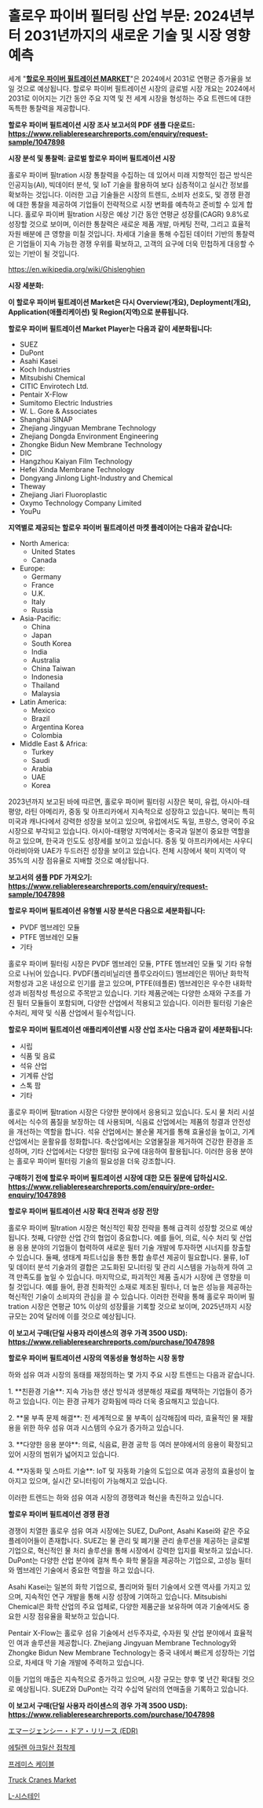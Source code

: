 <p><h1>홀로우 파이버 필터링 산업 부문: 2024년부터 2031년까지의 새로운 기술 및 시장 영향 예측</h1></p><p>세계 "<strong><a href="https://www.reliableresearchreports.com/hollow-fiber-filtration-r1047898">할로우 파이버 필트레이션 MARKET</a></strong>"은 2024에서 2031로 연평균 증가율을 보일 것으로 예상됩니다. 할로우 파이버 필트레이션 시장의 글로벌 시장 개요는 2024에서 2031로 이어지는 기간 동안 주요 지역 및 전 세계 시장을 형성하는 주요 트렌드에 대한 독특한 통찰력을 제공합니다.</p>
<p><strong>할로우 파이버 필트레이션 시장 조사 보고서의 PDF 샘플 다운로드: <a href="https://www.reliableresearchreports.com/enquiry/request-sample/1047898">https://www.reliableresearchreports.com/enquiry/request-sample/1047898</a></strong></p>
<p><strong>시장 분석 및 통찰력: 글로벌 할로우 파이버 필트레이션 시장</strong></p>
<p><p>홀로우 파이버 필tration 시장 통찰력을 수집하는 데 있어서 미래 지향적인 접근 방식은 인공지능(AI), 빅데이터 분석, 및 IoT 기술을 활용하여 보다 심층적이고 실시간 정보를 확보하는 것입니다. 이러한 고급 기술들은 시장의 트렌드, 소비자 선호도, 및 경쟁 환경에 대한 통찰을 제공하여 기업들이 전략적으로 시장 변화를 예측하고 준비할 수 있게 합니다. 홀로우 파이버 필tration 시장은 예상 기간 동안 연평균 성장률(CAGR) 9.8%로 성장할 것으로 보이며, 이러한 통찰력은 새로운 제품 개발, 마케팅 전략, 그리고 효율적 자원 배분에 큰 영향을 미칠 것입니다. 차세대 기술을 통해 수집된 데이터 기반의 통찰력은 기업들이 지속 가능한 경쟁 우위를 확보하고, 고객의 요구에 더욱 민첩하게 대응할 수 있는 기반이 될 것입니다.</p></p>
<p><a href="%7CAUTHORITHY_DOMAIN_URL%7C">https://en.wikipedia.org/wiki/Ghislenghien</a></p>
<p><strong>시장 세분화:</strong></p>
<p><strong>이 할로우 파이버 필트레이션 Market은 다시 Overview(개요), Deployment(개요), Application(애플리케이션) 및 Region(지역)으로 분류됩니다.</strong></p>
<p><strong>할로우 파이버 필트레이션 Market Player는 다음과 같이 세분화됩니다:</strong></p>
<p><ul><li>SUEZ</li><li>DuPont</li><li>Asahi Kasei</li><li>Koch Industries</li><li>Mitsubishi Chemical</li><li>CITIC Envirotech Ltd.</li><li>Pentair X-Flow</li><li>Sumitomo Electric Industries</li><li>W. L. Gore & Associates</li><li>Shanghai SINAP</li><li>Zhejiang Jingyuan Membrane Technology</li><li>Zhejiang Dongda Environment Engineering</li><li>Zhongke Bidun New Membrane Technology</li><li>DIC</li><li>Hangzhou Kaiyan Film Technology</li><li>Hefei Xinda Membrane Technology</li><li>Dongyang Jinlong Light-Industry and Chemical</li><li>Theway</li><li>Zhejiang Jiari Fluoroplastic</li><li>Oxymo Technology Company Limited</li><li>YouPu</li></ul></p>
<p><strong>지역별로 제공되는 할로우 파이버 필트레이션 마켓 플레이어는 다음과 같습니다:</strong></p>
<p><ul>
    <li>
        North America:
        <ul>
            <li>United States</li>
            <li>Canada</li>
        </ul>
    </li>
    <li>
        Europe:
        <ul>
            <li>Germany</li>
            <li>France</li>
            <li>U.K.</li>
            <li>Italy</li>
            <li>Russia</li>
        </ul>
    </li>
    <li>
        Asia-Pacific:
        <ul>
            <li>China</li>
            <li>Japan</li>
            <li>South Korea</li>
            <li>India</li>
            <li>Australia</li>
            <li>China Taiwan</li>
            <li>Indonesia</li>
            <li>Thailand</li>
            <li>Malaysia</li>
        </ul>
    </li>
    <li>
        Latin America:
        <ul>
            <li>Mexico</li>
            <li>Brazil</li>
            <li>Argentina Korea</li>
            <li>Colombia</li>
        </ul>
    </li>
    <li>
        Middle East & Africa:
        <ul>
            <li>Turkey</li>
            <li>Saudi</li>
            <li>Arabia</li>
            <li>UAE</li>
            <li>Korea</li>
        </ul>
    </li>
    </ul></p>
<p><p>2023년까지 보고된 바에 따르면, 홀로우 파이버 필터링 시장은 북미, 유럽, 아시아-태평양, 라틴 아메리카, 중동 및 아프리카에서 지속적으로 성장하고 있습니다. 북미는 특히 미국과 캐나다에서 강력한 성장을 보이고 있으며, 유럽에서도 독일, 프랑스, 영국이 주요 시장으로 부각되고 있습니다. 아시아-태평양 지역에서는 중국과 일본이 중요한 역할을 하고 있으며, 한국과 인도도 성장세를 보이고 있습니다. 중동 및 아프리카에서는 사우디 아라비아와 UAE가 두드러진 성장을 보이고 있습니다. 전체 시장에서 북미 지역이 약 35%의 시장 점유율로 지배할 것으로 예상됩니다.</p></p>
<p><strong>보고서의 샘플 PDF 가져오기: <a href="https://www.reliableresearchreports.com/enquiry/request-sample/1047898">https://www.reliableresearchreports.com/enquiry/request-sample/1047898</a></strong></p>
<p><strong>할로우 파이버 필트레이션 유형별 시장 분석은 다음으로 세분화됩니다:</strong></p>
<p><ul><li>PVDF 멤브레인 모듈</li><li>PTFE 멤브레인 모듈</li><li>기타</li></ul></p>
<p><p>홀로우 파이버 필터링 시장은 PVDF 멤브레인 모듈, PTFE 멤브레인 모듈 및 기타 유형으로 나뉘어 있습니다. PVDF(폴리비닐리덴 플루오라이드) 멤브레인은 뛰어난 화학적 저항성과 고온 내성으로 인기를 끌고 있으며, PTFE(테플론) 멤브레인은 우수한 내화학성과 비점착성 특성으로 주목받고 있습니다. 기타 제품군에는 다양한 소재와 구조를 가진 필터 모듈들이 포함되며, 다양한 산업에서 적용되고 있습니다. 이러한 필터링 기술은 수처리, 제약 및 식품 산업에서 필수적입니다.</p></p>
<p><strong>할로우 파이버 필트레이션 애플리케이션별 시장 산업 조사는 다음과 같이 세분화됩니다:</strong></p>
<p><ul><li>시립</li><li>식품 및 음료</li><li>석유 산업</li><li>기계류 산업</li><li>스톡 팜</li><li>기타</li></ul></p>
<p><p>홀로우 파이버 필tration 시장은 다양한 분야에서 응용되고 있습니다. 도시 물 처리 시설에서는 식수의 품질을 보장하는 데 사용되며, 식음료 산업에서는 제품의 청결과 안전성을 개선하는 역할을 합니다. 석유 산업에서는 불순물 제거를 통해 효율성을 높이고, 기계 산업에서는 윤활유를 정화합니다. 축산업에서는 오염물질을 제거하여 건강한 환경을 조성하며, 기타 산업에서는 다양한 필터링 요구에 대응하여 활용됩니다. 이러한 응용 분야는 홀로우 파이버 필터링 기술의 필요성을 더욱 강조합니다.</p></p>
<p><strong>구매하기 전에 할로우 파이버 필트레이션 시장에 대한 모든 질문에 답하십시오. <a href="https://www.reliableresearchreports.com/enquiry/pre-order-enquiry/1047898">https://www.reliableresearchreports.com/enquiry/pre-order-enquiry/1047898</a></strong></p>
<p><strong>할로우 파이버 필트레이션 시장 확대 전략과 성장 전망</strong></p>
<p><p>홀로우 파이버 필tration 시장은 혁신적인 확장 전략을 통해 급격히 성장할 것으로 예상됩니다. 첫째, 다양한 산업 간의 협업이 중요합니다. 예를 들어, 의료, 식수 처리 및 산업용 응용 분야의 기업들이 협력하여 새로운 필터 기술 개발에 투자하면 시너지를 창출할 수 있습니다. 둘째, 생태계 파트너십을 통한 통합 솔루션 제공이 필요합니다. 물류, IoT 및 데이터 분석 기술과의 결합은 고도화된 모니터링 및 관리 시스템을 가능하게 하여 고객 만족도를 높일 수 있습니다. 마지막으로, 파괴적인 제품 출시가 시장에 큰 영향을 미칠 것입니다. 예를 들어, 환경 친화적인 소재로 제조된 필터나, 더 높은 성능을 제공하는 혁신적인 기술이 소비자의 관심을 끌 수 있습니다. 이러한 전략을 통해 홀로우 파이버 필tration 시장은 연평균 10% 이상의 성장률을 기록할 것으로 보이며, 2025년까지 시장 규모는 20억 달러에 이를 것으로 예상됩니다.</p></p>
<p><strong>이 보고서 구매(단일 사용자 라이센스의 경우 가격 3500 USD): <a href="https://www.reliableresearchreports.com/purchase/1047898">https://www.reliableresearchreports.com/purchase/1047898</a></strong></p>
<p><strong>할로우 파이버 필트레이션 시장의 역동성을 형성하는 시장 동향</strong></p>
<p><p>하와 섬유 여과 시장의 동태를 재정의하는 몇 가지 주요 시장 트렌드는 다음과 같습니다.</p><p>1. **친환경 기술**: 지속 가능한 생산 방식과 생분해성 재료를 채택하는 기업들이 증가하고 있습니다. 이는 환경 규제가 강화됨에 따라 더욱 중요해지고 있습니다.</p><p>2. **물 부족 문제 해결**: 전 세계적으로 물 부족이 심각해짐에 따라, 효율적인 물 재활용을 위한 하우 섬유 여과 시스템의 수요가 증가하고 있습니다.</p><p>3. **다양한 응용 분야**: 의료, 식음료, 환경 공학 등 여러 분야에서의 응용이 확장되고 있어 시장의 범위가 넓어지고 있습니다.</p><p>4. **자동화 및 스마트 기술**: IoT 및 자동화 기술의 도입으로 여과 공정의 효율성이 높아지고 있으며, 실시간 모니터링이 가능해지고 있습니다.</p><p>이러한 트렌드는 하와 섬유 여과 시장의 경쟁력과 혁신을 촉진하고 있습니다.</p></p>
<p><strong>할로우 파이버 필트레이션 경쟁 환경</strong></p>
<p><p>경쟁이 치열한 홀로우 섬유 여과 시장에는 SUEZ, DuPont, Asahi Kasei와 같은 주요 플레이어들이 존재합니다. SUEZ는 물 관리 및 폐기물 관리 솔루션을 제공하는 글로벌 기업으로, 혁신적인 물 처리 솔루션을 통해 시장에서 강력한 입지를 확보하고 있습니다. DuPont는 다양한 산업 분야에 걸쳐 특수 화학 물질을 제공하는 기업으로, 고성능 필터와 멤브레인 기술에서 중요한 역할을 하고 있습니다.</p><p>Asahi Kasei는 일본의 화학 기업으로, 폴리머와 필터 기술에서 오랜 역사를 가지고 있으며, 지속적인 연구 개발을 통해 시장 성장에 기여하고 있습니다. Mitsubishi Chemical은 화학 산업의 주요 업체로, 다양한 제품군을 보유하며 여과 기술에서도 중요한 시장 점유율을 확보하고 있습니다.</p><p>Pentair X-Flow는 홀로우 섬유 기술에서 선두주자로, 수자원 및 산업 분야에서 효율적인 여과 솔루션을 제공합니다. Zhejiang Jingyuan Membrane Technology와 Zhongke Bidun New Membrane Technology는 중국 내에서 빠르게 성장하는 기업으로, 차세대 막 기술 개발에 주력하고 있습니다.</p><p>이들 기업의 매출은 지속적으로 증가하고 있으며, 시장 규모는 향후 몇 년간 확대될 것으로 예상됩니다. SUEZ와 DuPont는 각각 수십억 달러의 연매출을 기록하고 있습니다.</p></p>
<p><strong>이 보고서 구매(단일 사용자 라이센스의 경우 가격 3500 USD): <a href="https://www.reliableresearchreports.com/purchase/1047898">https://www.reliableresearchreports.com/purchase/1047898</a></strong></p>
<p><p><a href="https://medium.com/@sweet1_2luv/emergency-door-release-edr-market-%E3%81%AF-%E3%82%B3%E3%82%B9%E3%83%88%E7%AE%A1%E7%90%86%E3%81%A8%E5%8A%B9%E7%8E%87%E5%90%91%E4%B8%8A%E3%82%92%E5%84%AA%E5%85%88%E3%81%97%E3%81%BE%E3%81%99-%E3%81%95%E3%82%89%E3%81%AB-%E5%A0%B1%E5%91%8A%E6%9B%B8%E3%81%AF%E5%B8%82%E5%A0%B4%E3%81%AE%E9%9C%80%E8%A6%81%E9%9D%A2%E3%81%A8%E4%BE%9B%E7%B5%A6%E9%9D%A2%E3%81%AE%E4%B8%A1%E6%96%B9%E3%82%92%E3%82%AB%E3%83%90%E3%83%BC%E3%81%97%E3%81%A6%E3%81%84%E3%81%BE%E3%81%99-emergency-5d43b2075351">エマージェンシー・ドア・リリース (EDR)</a></p><p><a href="https://medium.com/@nazminrahman651/ethylene-acrylic-acid-adhesive-market-%EC%9D%98-%EA%B8%80%EB%A1%9C%EB%B2%8C-%EC%8B%9C%EC%9E%A5-%EA%B0%9C%EC%9A%94%EB%8A%94-%EC%A0%84-%EC%84%B8%EA%B3%84-%EB%B0%8F-%EC%A3%BC%EC%9A%94-%EC%8B%9C%EC%9E%A5%EC%9D%98-%EC%82%B0%EC%97%85%EC%97%90-%EC%98%81%ED%96%A5%EC%9D%84-%EB%AF%B8%EC%B9%98%EB%8A%94-%EC%A3%BC%EC%9A%94-%ED%8A%B8%EB%A0%8C%EB%93%9C%EC%97%90-%EB%8C%80%ED%95%9C-%EB%8F%85%ED%8A%B9%ED%95%9C-%EA%B4%80%EC%A0%90%EC%9D%84-378bb61f3a72">에틸렌 아크릴산 접착제</a></p><p><a href="https://github.com/laholand/Market-Research-Report-List-6/blob/main/59920407142.md">프레미스 케이블</a></p><p><a href="https://issuu.com/reportprime-2/docs/truck-cranes-market-size-2030.pptx_cb909ab5fb8555">Truck Cranes Market</a></p><p><a href="https://medium.com/@jennaduke56/%EC%8B%9C%EC%9E%A5-%EB%A6%AC%EB%8D%94%EC%99%80-%EB%82%99%EC%98%A4%EC%9E%90-%EA%B8%80%EB%A1%9C%EB%B2%8C-l-%EC%8B%9C%EC%8A%A4%ED%85%8C%EC%9D%B8-%EC%8B%9C%EC%9E%A5-%EB%8F%99%ED%96%A5-%EB%B0%8F-%EC%A0%84%EB%A7%9D-2024-2031-c1dffe0fb5cc">L-시스테인</a></p></p>